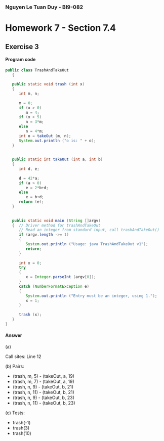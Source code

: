 ### Nguyen Le Tuan Duy - BI9-082

# Homework 7 - Section 7.4
## Exercise 3

#### Program code
```java
public class TrashAndTakeOut
   {
   
   public static void trash (int x)    
   {                         
      int m, n;                 
   
      m = 0;                    
      if (x > 0)               
         m = 4;                
      if (x > 5)              
         n = 3*m;              
      else                     
         n = 4*m;             
      int o = takeOut (m, n);
      System.out.println ("o is: " + o);  
   }
   
   
   public static int takeOut (int a, int b) 
   {
      int d, e; 
   
      d = 42*a; 
      if (a > 0) 
         e = 2*b+d; 
      else 
         e = b+d; 
      return (e); 
   } 
   
   
   public static void main (String []argv)
   {  // Driver method for trashAndTakeOut
      // Read an integer from standard input, call trashAndTakeOut()
      if (argv.length ->= 1)
      {
         System.out.println ("Usage: java TrashAndTakeOut v1");
         return;
      }
   
      int x = 0;
      try
      {
         x = Integer.parseInt (argv[0]);
      }
      catch (NumberFormatException e)
      {
         System.out.println ("Entry must be an integer, using 1.");
         x = 1;
      }
   
      trash (x);
   }
}
```
#### Answer


(a)

 Call sites: Line 12

(b)
 Pairs:

- (trash, m, 5) - (takeOut, a, 19)
- (trash, m, 7) - (takeOut, a, 19)
- (trash, n, 9) - (takeOut, b, 21)
- (trash, n, 11) - (takeOut, b, 21)
- (trash, n, 9) - (takeOut, b, 23)
- (trash, n, 11) - (takeOut, b, 23)

(c)
Tests:

- trash(-1)
- trash(3)
- trash(10)